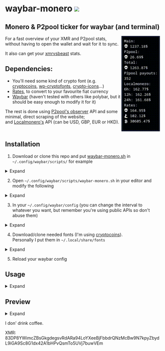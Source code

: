 # waybar-monero ![](https://www.getmonero.org/meta/favicon-32x32.png)

## Monero &amp; P2pool ticker for waybar (and terminal)

<img src="example/example.png" align="right" width="125px"/>

For a fast overview of your XMR and P2pool stats, without having to open the wallet and wait for it to sync.

It also can get your [xmrvsbeast](https://xmrvsbeast.com/p2pool/) stats.

## Dependencies:
- You'll need some kind of crypto font (e.g. [cryptocoins](https://github.com/AllienWorks/cryptocoins/blob/master/webfont/cryptocoins.ttf), [wp-cryptofonts](https://github.com/evgrezanov/wp-cryptofonts/blob/5e598eba70798f20af6970e3c256ff06cbfe88a9/asset/fonts/cryptofont.ttf), [crypto-icons](https://github.com/guardaco/crypto-icons/blob/3f0ddf1352afe40269e4519c4cde6ed4a60a7350/fonts/coins.ttf)...)
- [Rates](https://github.com/lunush/rates), to convert to your favourite fiat currency
- [Waybar](https://github.com/Alexays/Waybar) (haven't tested with others like polybar, but it should be easy enough to modify it for it)

The rest is done using [P2pool's observer](https://p2pool.observer/api) API and some minimal, direct scraping of the website;  
and [Localmonero's](https://localmonero.co/web/ticker?currencyCode=USD) API (can be USD, GBP, EUR or HKD).
<br clear="right"/>

## Installation

1. Download or clone this repo and put [waybar-monero.sh](https://github.com/muvment/waybar-monero/raw/main/waybar-monero.sh) in `~/.config/waybar/scripts/` for example
<details>
  <summary>Expand</summary>
    
- With curl
```bash
# Make directory if needed
mkdir ~/.config/waybar/scripts

# Download the script
curl -LJO 'https://github.com/muvment/waybar-monero/raw/main/waybar-monero.sh'

# Copy the script into your scripts folder
mv waybar-monero.sh ~/.config/waybar/scripts

# Make it executable
chmod +x ~/.config/waybar/scripts/waybar-monero.sh
```
- With git
```bash
# Make directory if needed
mkdir ~/.config/waybar/scripts

# Clone the repo
git clone https://github.com/muvment/waybar-monero

# cd into the cloned folder
cd waybar-monero

# Copy the script into your scripts folder
cp waybar-monero.sh ~/.config/waybar/scripts

# Make it executable
chmod +x ~/.config/waybar/scripts/waybar-monero.sh
cd
```
</details>
    
2. Open `~/.config/waybar/scripts/waybar-monero.sh` in your editor and modify the following
<details>
  <summary>Expand</summary>
    
```bash
# Your wallet address
address=""

# Main account balance (put your personal/primary account balance in XMR here)
main=""

# Currency to be used with localmonero query (can be USD, EUR, GBP or HKD)
currency=""

# Currency symbol to use in display ($, £, €, etc...)
symbol=""

# Crypto symbols
## Monero
m=""
## Other cryptos to show (choose the ones you want)
s1=""
s2=""

## Fetch p2pool balance, unquote the correct one (first is main, second is mini)
#p2pool=$(curl -sS "https://p2pool.observer/payouts/$address"  | grep -Po '(?<=<p><strong>Estimated total:</strong>).*?(?<=XMR</p>)' | awk '{print $1}')
#p2pool=$(curl -sS "https://mini.p2pool.observer/payouts/$address" | grep -Po '(?<=<p><strong>Estimated total:</strong>).*?(?<=XMR</p>)' | awk '{print $1}')
```
</details>

3. In your `~/.config/waybar/config` (you can change the interval to whatever you want, but remember you're using public APIs so don't abuse them)
<details>
  <summary>Expand</summary>
    
```json    
"custom/crypto": {
    "format": "",
    "return-type": "json",
    "format-alt": "{}",
    "interval": 3600,
    "exec": "$HOME/.config/waybar/scripts/waybar-monero.sh w",
    "tooltip":true
    },
```
</details>

4. Download/clone needed fonts (I'm using [cryptocoins](https://github.com/AllienWorks/cryptocoins/blob/master/webfont/cryptocoins.ttf)).  
Personally I put them in `~/.local/share/fonts`
<details>
  <summary>Expand</summary>
    
```bash
# Download the fonts
curl -LJO 'https://github.com/AllienWorks/cryptocoins/blob/master/webfont/cryptocoins.ttf?raw=true'
# Copy them to your fonts folder
cp cryptofont.ttf ~/.local/share/fonts
# Reload font cache
fc-cache -f -v
```
</details>

5. Reload your waybar config

## Usage
<details>
  <summary>Expand</summary>
    
```bash
# Waybar output
./waybar-monero.sh w
# Terminal output (if you want to use it in your terminal)
./waybar-monero.sh t
```
</details>

## Preview
<details>
  <summary>Expand</summary>
    
![](example/example.gif)
</details>

I don' drink coffee.

XMR: 83DP8YWimcZBsGkgdegsvRdARa94LoYXeeBjFbbdrQNzMcBw9N7kpyZbydL9iGA9Sc8G1dx42A1bHPvQsmTo5UVj7buwVEm
